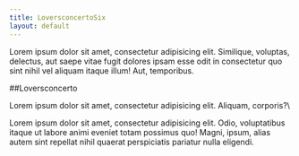 ```yaml
---
title: LoversconcertoSix
layout: default
---
```


Lorem ipsum dolor sit amet, consectetur adipisicing elit. Similique, voluptas, delectus, aut saepe vitae fugit dolores ipsam esse odit in consectetur quo sint nihil vel aliquam itaque illum! Aut, temporibus.

##Loversconcerto

Lorem ipsum dolor sit amet, consectetur adipisicing elit. Aliquam, corporis?\

Lorem ipsum dolor sit amet, consectetur adipisicing elit. Odio, voluptatibus itaque ut labore animi eveniet totam possimus quo! Magni, ipsum, alias autem sint repellat nihil quaerat perspiciatis pariatur nulla eligendi.